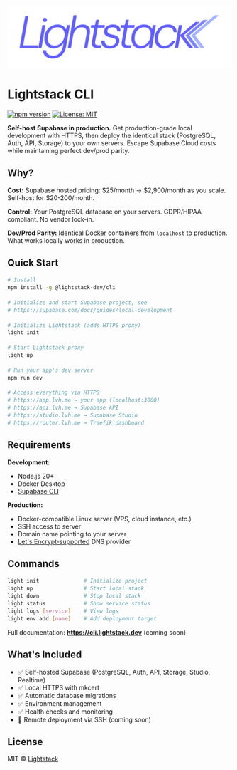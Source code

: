 ![Lightstack logo](https://raw.githubusercontent.com/lightstack-dev/.github/refs/heads/main/assets/lighstack-logo-2025-08-protected.svg)

# Lightstack CLI

[![npm version](https://img.shields.io/npm/v/@lightstack-dev/cli.svg)](https://www.npmjs.com/package/@lightstack-dev/cli)
[![License: MIT](https://img.shields.io/badge/License-MIT-yellow.svg)](https://opensource.org/licenses/MIT)

**Self-host Supabase in production.** Get production-grade local development with HTTPS, then deploy the identical stack (PostgreSQL, Auth, API, Storage) to your own servers. Escape Supabase Cloud costs while maintaining perfect dev/prod parity.

## Why?

**Cost:** Supabase hosted pricing: $25/month → $2,900/month as you scale. Self-host for $20-200/month.

**Control:** Your PostgreSQL database on your servers. GDPR/HIPAA compliant. No vendor lock-in.

**Dev/Prod Parity:** Identical Docker containers from `localhost` to production. What works locally works in production.

## Quick Start

```bash
# Install
npm install -g @lightstack-dev/cli

# Initialize and start Supabase project, see
# https://supabase.com/docs/guides/local-development

# Initialize Lightstack (adds HTTPS proxy)
light init

# Start Lightstack proxy
light up

# Run your app's dev server
npm run dev

# Access everything via HTTPS
# https://app.lvh.me → your app (localhost:3000)
# https://api.lvh.me → Supabase API
# https://studio.lvh.me → Supabase Studio
# https://router.lvh.me → Traefik dashboard
```

## Requirements

**Development:**

- Node.js 20+
- Docker Desktop
- [Supabase CLI](https://supabase.com/docs/guides/local-development)

**Production:**

- Docker-compatible Linux server (VPS, cloud instance, etc.)
- SSH access to server
- Domain name pointing to your server
- [Let's Encrypt-supported](https://go-acme.github.io/lego/dns/) DNS provider

## Commands

```bash
light init              # Initialize project
light up                # Start local stack
light down              # Stop local stack
light status            # Show service status
light logs [service]    # View logs
light env add [name]    # Add deployment target
```

Full documentation: **https://cli.lightstack.dev** (coming soon)

## What's Included

- ✅ Self-hosted Supabase (PostgreSQL, Auth, API, Storage, Studio, Realtime)
- ✅ Local HTTPS with mkcert
- ✅ Automatic database migrations
- ✅ Environment management
- ✅ Health checks and monitoring
- 🚧 Remote deployment via SSH (coming soon)

## License

MIT © [Lightstack](https://github.com/lightstack-dev)
